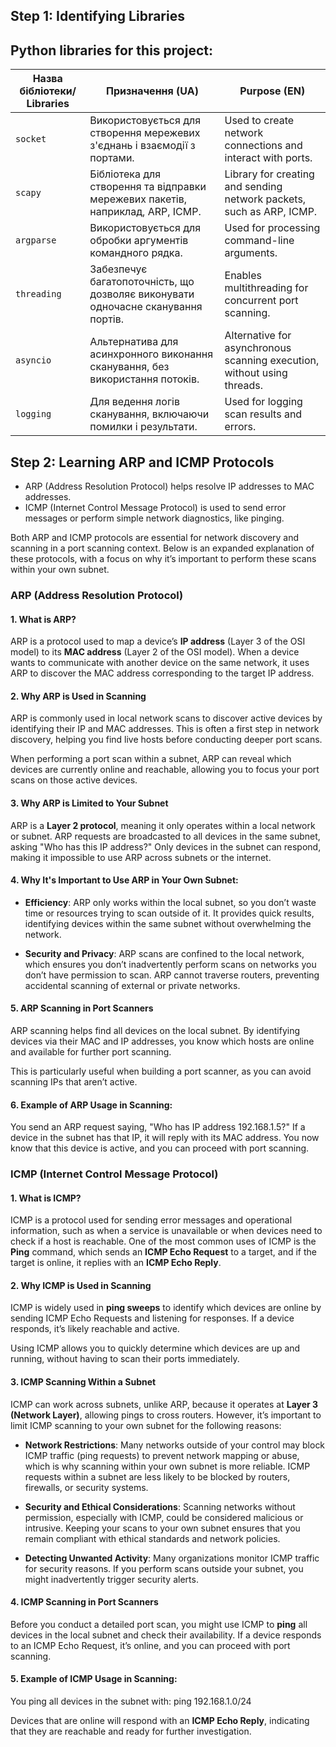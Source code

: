 ## Step 1: Identifying Libraries

## Python libraries for this project:

| **Назва бібліотеки/ Libraries** | **Призначення (UA)**                                                            | **Purpose (EN)**                                                          |
|---------------------------|---------------------------------------------------------------------------------|---------------------------------------------------------------------------|
| `socket`                  | Використовується для створення мережевих з'єднань і взаємодії з портами.        | Used to create network connections and interact with ports.               |
| `scapy`                   | Бібліотека для створення та відправки мережевих пакетів, наприклад, ARP, ICMP.  | Library for creating and sending network packets, such as ARP, ICMP.      |
| `argparse`                | Використовується для обробки аргументів командного рядка.                       | Used for processing command-line arguments.                               |
| `threading`               | Забезпечує багатопоточність, що дозволяє виконувати одночасне сканування портів.| Enables multithreading for concurrent port scanning.                      |
| `asyncio`                 | Альтернатива для асинхронного виконання сканування, без використання потоків.   | Alternative for asynchronous scanning execution, without using threads.   |
| `logging`                 | Для ведення логів сканування, включаючи помилки і результати.                   | Used for logging scan results and errors.                                 |


## Step 2: Learning ARP and ICMP Protocols

- ARP (Address Resolution Protocol) helps resolve IP addresses to MAC addresses.
- ICMP (Internet Control Message Protocol) is used to send error messages or perform simple network diagnostics, like pinging.

Both ARP and ICMP protocols are essential for network discovery and scanning in a port scanning context. Below is an expanded explanation of these protocols, with a focus on why it’s important to perform these scans within your own subnet.

### ARP (Address Resolution Protocol)

#### 1. What is ARP?
ARP is a protocol used to map a device’s **IP address** (Layer 3 of the OSI model) to its **MAC address** (Layer 2 of the OSI model). When a device wants to communicate with another device on the same network, it uses ARP to discover the MAC address corresponding to the target IP address.

#### 2. Why ARP is Used in Scanning
ARP is commonly used in local network scans to discover active devices by identifying their IP and MAC addresses. This is often a first step in network discovery, helping you find live hosts before conducting deeper port scans.

When performing a port scan within a subnet, ARP can reveal which devices are currently online and reachable, allowing you to focus your port scans on those active devices.

#### 3. Why ARP is Limited to Your Subnet
ARP is a **Layer 2 protocol**, meaning it only operates within a local network or subnet. ARP requests are broadcasted to all devices in the same subnet, asking "Who has this IP address?" Only devices in the subnet can respond, making it impossible to use ARP across subnets or the internet.

#### 4. Why It's Important to Use ARP in Your Own Subnet:
- **Efficiency**: ARP only works within the local subnet, so you don’t waste time or resources trying to scan outside of it. It provides quick results, identifying devices within the same subnet without overwhelming the network.
  
- **Security and Privacy**: ARP scans are confined to the local network, which ensures you don’t inadvertently perform scans on networks you don’t have permission to scan. ARP cannot traverse routers, preventing accidental scanning of external or private networks.

#### 5. ARP Scanning in Port Scanners
ARP scanning helps find all devices on the local subnet. By identifying devices via their MAC and IP addresses, you know which hosts are online and available for further port scanning.

This is particularly useful when building a port scanner, as you can avoid scanning IPs that aren’t active.

#### 6. Example of ARP Usage in Scanning:
You send an ARP request saying, "Who has IP address 192.168.1.5?" If a device in the subnet has that IP, it will reply with its MAC address. You now know that this device is active, and you can proceed with port scanning.

### ICMP (Internet Control Message Protocol)

#### 1. What is ICMP?
ICMP is a protocol used for sending error messages and operational information, such as when a service is unavailable or when devices need to check if a host is reachable. One of the most common uses of ICMP is the **Ping** command, which sends an **ICMP Echo Request** to a target, and if the target is online, it replies with an **ICMP Echo Reply**.

#### 2. Why ICMP is Used in Scanning
ICMP is widely used in **ping sweeps** to identify which devices are online by sending ICMP Echo Requests and listening for responses. If a device responds, it’s likely reachable and active.

Using ICMP allows you to quickly determine which devices are up and running, without having to scan their ports immediately.

#### 3. ICMP Scanning Within a Subnet
ICMP can work across subnets, unlike ARP, because it operates at **Layer 3 (Network Layer)**, allowing pings to cross routers. However, it’s important to limit ICMP scanning to your own subnet for the following reasons:

- **Network Restrictions**: Many networks outside of your control may block ICMP traffic (ping requests) to prevent network mapping or abuse, which is why scanning within your own subnet is more reliable. ICMP requests within a subnet are less likely to be blocked by routers, firewalls, or security systems.

- **Security and Ethical Considerations**: Scanning networks without permission, especially with ICMP, could be considered malicious or intrusive. Keeping your scans to your own subnet ensures that you remain compliant with ethical standards and network policies.

- **Detecting Unwanted Activity**: Many organizations monitor ICMP traffic for security reasons. If you perform scans outside your subnet, you might inadvertently trigger security alerts.

#### 4. ICMP Scanning in Port Scanners
Before you conduct a detailed port scan, you might use ICMP to **ping** all devices in the local subnet and check their availability. If a device responds to an ICMP Echo Request, it’s online, and you can proceed with port scanning.

#### 5. Example of ICMP Usage in Scanning:
You ping all devices in the subnet with:
ping 192.168.1.0/24

Devices that are online will respond with an **ICMP Echo Reply**, indicating that they are reachable and ready for further investigation.

